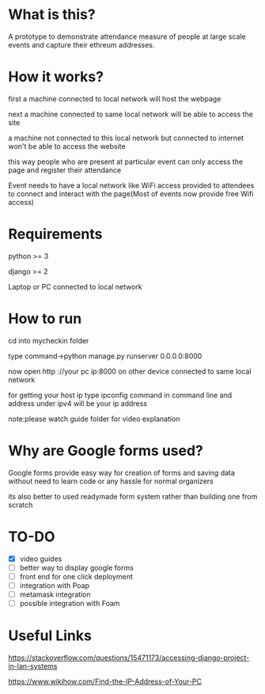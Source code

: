 # What is this?
A prototype to demonstrate attendance measure of people at large scale events and capture their ethreum addresses.

# How it works?

first a machine connected to local network will host the webpage

next a machine connected to same local network will be able to access the site

a machine not connected to this local network but connected to internet won't be able to access the website

this way people who are present at particular event can only access the page and register their attendance 

Event needs to have a local network like WiFi access provided to attendees to connect and interact with the page(Most of events now provide free Wifi access) 

# Requirements

python >= 3

django >= 2

Laptop or PC connected to local network

# How to run 

cd into mycheckin folder

type command->python manage.py runserver 0.0.0.0:8000

now open http ://your pc ip:8000 on other device connected to same local network

for getting your host ip type ipconfig command in command line and address under ipv4 will be your ip address

note:please watch guide folder for video explanation

# Why are Google forms used?

Google forms provide easy way for creation of forms and saving data without need to learn code or any hassle for normal organizers

its also better to used readymade form system rather than building one from scratch


# TO-DO

- [x] video guides
- [ ] better way to display google forms
- [ ] front end for one click deployment
- [ ] integration with Poap
- [ ] metamask integration
- [ ] possible integration with Foam

# Useful Links

https://stackoverflow.com/questions/15471173/accessing-django-project-in-lan-systems

https://www.wikihow.com/Find-the-IP-Address-of-Your-PC


